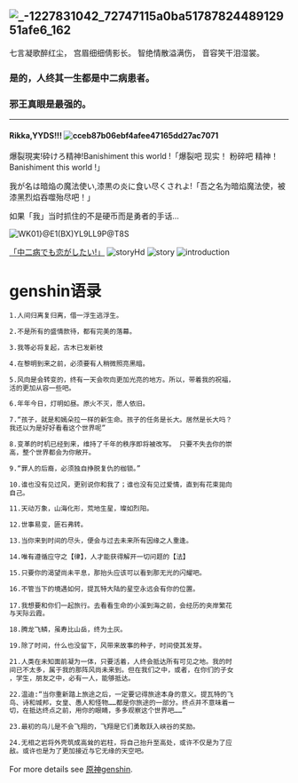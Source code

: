 <head>
    <link rel="shortcut icon" type="image/x-icon" href="/R.ico?">
</head>

![_-1227831042_72747115a0ba5178782448912951afe6_162](https://user-images.githubusercontent.com/88841655/129450093-ef02e650-0899-4a4c-8168-bf17c41f2220.jpg)
-------------------------------------------------------------
七言凝歌醉红尘，
宫眉细细倩影长。
智绝情散溢满伤，
音容笑干泪湿裳。
  
### 是的，人终其一生都是中二病患者。
  
### 邪王真眼是最强的。
---
#### Rikka,YYDS!!! ![cceb87b06ebf4afee47165dd27ac7071](https://user-images.githubusercontent.com/88841655/129449154-caf010dd-24eb-445a-b6f6-2c6abab36ad7.jpg)
爆裂現実!砕けろ精神!Banishiment this world !「爆裂吧 现实！ 粉碎吧 精神！Banishiment this 
world !」

我が名は暗焔の魔法使い,漆黒の炎に食い尽くされよ!「吾之名为暗焰魔法使，被漆黑烈焰吞噬殆尽吧！」

如果「我」当时抓住的不是硬币而是勇者的手话...

![WK01}@E1(BX)YL9LL9P@T8S](https://user-images.githubusercontent.com/88841655/129479564-97d3ae84-acf7-41db-9167-214227b639c8.png)

[「中二病でも恋がしたい!」](http://www.anime-chu-2.com/)
![storyHd](https://user-images.githubusercontent.com/88841655/129479148-6e45926c-da67-4c44-9f0d-a3f8b47d328b.png)
![story](https://user-images.githubusercontent.com/88841655/129479154-481c5f67-2bc3-4b9b-998f-642cbdb0a392.png)
![introduction](https://user-images.githubusercontent.com/88841655/129479168-7a65bf96-2b7d-445c-a4f5-3d0d48a8b95b.png)

# genshin语录

```markdown
1.人间归离复归离，借一浮生逃浮生。

2.不是所有的盛情款待，都有完美的落幕。

3.我等必将复起，古木已发新枝

4.在黎明到来之前，必须要有人稍微照亮黑暗。

5.风向是会转变的，终有一天会吹向更加光亮的地方。所以，带着我的祝福，
活的更加从容一些吧。

6.年年今日，灯明如昼。原火不灭，愿人依旧。                             

7.“孩子，就是和嫣朵拉一样的新生命。孩子的任务是长大。居然是长大吗？
我还以为是好好看看这个世界呢” 

8.变革的时机已经到来，维持了千年的秩序即将被改写。 只要不失去你的崇
高，整个世界都会为你敞开。 

9.“罪人的后裔，必须独自挣脱复仇的枷锁。”

10.谁也没有见过风，更别说你和我了；谁也没有见过爱情，直到有花束拋向
自己。

11.天动万象，山海化形，荒地生星，璨如烈阳。

12.世事易变，匪石弗转。

13.当你来到时间的尽头，便会与过去未来所有因缘之人重逢。

14.唯有遵循应守之【律】，人才能获得解开一切问题的【法】

15.只要你的渴望尚未平息，那抬头应该可以看到那无光的闪耀吧。 

16.不管当下的境遇如何，提瓦特大陆的星空永远会有你的位置。
 
17.我想要和你们一起旅行。去看看生命的小溪到海之前，会经历的夹岸繁花
与天际云霞。

18.腾龙飞鳞，虽寿比山岳，终为土灰。

19.除了时间，什么也没留下，风带来故事的种子，时间使其发芽。

21.人类在未知面前凝为一体，只要活着，人终会抵达所有可见之地。我的时
间已不太多，属于我的那阵风尚未来到。但在我们之中，或者，在你们的子女
，学生，朋友之中，必有一人，能够抵达。

22.温迪:“当你重新踏上旅途之后，一定要记得旅途本身的意义。提瓦特的飞
鸟、诗和城邦，女皇、愚人和怪物……都是你旅途的一部分。终点并不意味着一
切，在抵达终点之前，用你的眼睛，多多观察这个世界吧……”

23.最初的鸟儿是不会飞翔的，飞翔是它们勇敢跃入峡谷的奖励。

24.无相之岩将外壳筑成高耸的岩柱，将自己抬升至高处，或许不仅是为了应
敌。或许也是为了更加接近与它无缘的天空吧。
```
For more details see [原神genshin](https://ys.mihoyo.com/).

